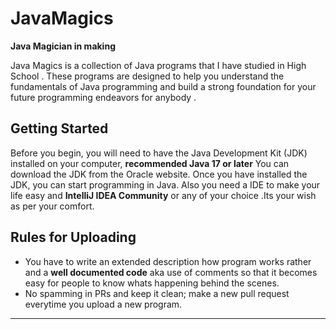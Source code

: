 # JavaMagics 
 <strong> Java Magician in making </strong>
 
Java Magics is a collection of Java programs that I have studied in High School . These programs are designed to help you understand the fundamentals of Java programming and build a strong foundation for your future programming endeavors for anybody . 

## Getting Started

Before you begin, you will need to have the Java Development Kit (JDK) installed on your computer, **recommended Java 17 or later** You can download the JDK from the Oracle website. Once you have installed the JDK, you can start programming in Java.
Also you need a IDE to make your life easy and **IntelliJ IDEA Community** or any of your choice .Its your wish as per your comfort. 


## Rules for Uploading 
- You have to write an extended description how program works rather and a **well documented code** aka use of comments so that it becomes easy for people to know whats happening behind the scenes.
- No spamming in PRs and keep it clean; make a new pull request everytime you upload a new program. 
  

 -------

